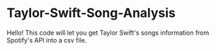# Taylor-Swift-Song-Analysis
Hello! This code will let you get Taylor Swift's songs information from Spotify's API into a csv file.
